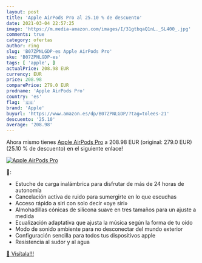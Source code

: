 ```yaml
---
layout: post
title: 'Apple AirPods Pro al 25.10 % de descuento'
date: 2021-03-04 22:57:25
image: 'https://m.media-amazon.com/images/I/31gtbqaQ1nL._SL400_.jpg'
comments: true
category: ofertas
author: ring
slug: 'B07ZPNLGDP-es Apple AirPods Pro'
sku: 'B07ZPNLGDP-es'
tags: [ 'apple', ]
actualPrice: 208.98 EUR
currency: EUR
price: 208.98
comparePrice: 279.0 EUR
prodname: 'Apple AirPods Pro'
country: 'es'
flag: '🇪🇸'
brand: 'Apple'
buyurl: 'https://www.amazon.es/dp/B07ZPNLGDP/?tag=tolees-21'
descuento: '25.10'
average: '208.98'
---
```


Ahora mismo tienes [Apple AirPods Pro](https://www.amazon.es/dp/B07ZPNLGDP/?tag=tolees-21) a 208.98 EUR (original: 279.0 EUR) (25.10 %  de descuento) en el siguiente enlace!

[![Apple AirPods Pro](https://m.media-amazon.com/images/I/31gtbqaQ1nL._SL400_.jpg)](https://www.amazon.es/dp/B07ZPNLGDP/?tag=tolees-21)

🔎:

- Estuche de carga inalámbrica para disfrutar de más de 24 horas de autonomía
- Cancelación activa de ruido para sumergirte en lo que escuchas
- Acceso rápido a siri con solo decir «oye siri»
- Almohadillas cónicas de silicona suave en tres tamaños para un ajuste a medida
- Ecualización adaptativa que ajusta la música según la forma de tu oído
- Modo de sonido ambiente para no desconectar del mundo exterior
- Configuración sencilla para todos tus dispositivos apple
- Resistencia al sudor y al agua

[🛒 Visítala!!!](https://www.amazon.es/dp/B07ZPNLGDP/?tag=tolees-21)
